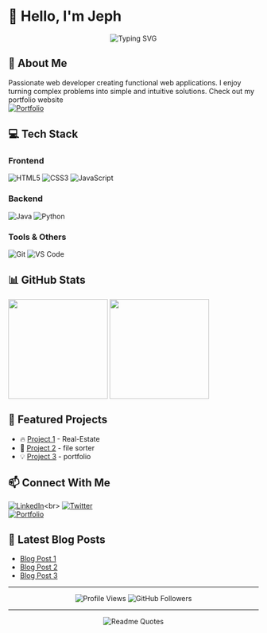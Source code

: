 # 👋 Hello, I'm Jeph

<div align="center">
  <img src="https://readme-typing-svg.herokuapp.com?font=Fira+Code&pause=1000&color=2D9EF7&center=true&vCenter=true&width=435&lines=Web+Developer;Always+Learning+New+Technologies;Passionate+About+Clean+Code;Solving+complex+problems;Building+innovative+solutions" alt="Typing SVG" />
</div>

## 🚀 About Me

Passionate web developer creating  functional web applications. 
I enjoy turning complex problems into simple and intuitive solutions.
Check out my portfolio website<br> 
[![Portfolio](https://img.shields.io/badge/-Portfolio-000000?style=flat-square&logo=firefox&logoColor=white)](https://minimalist-0portfolio.netlify.app/)


## 💻 Tech Stack

### Frontend
![HTML5](https://img.shields.io/badge/-HTML5-E34F26?style=flat-square&logo=html5&logoColor=white)
![CSS3](https://img.shields.io/badge/-CSS3-1572B6?style=flat-square&logo=css3&logoColor=white)
![JavaScript](https://img.shields.io/badge/-JavaScript-F7DF1E?style=flat-square&logo=javascript&logoColor=black)

### Backend
![Java](https://img.shields.io/badge/-Java-007396?style=flat-square&logo=java&logoColor=white)
![Python](https://img.shields.io/badge/-Python-3776AB?style=flat-square&logo=python&logoColor=white)

### Tools & Others
![Git](https://img.shields.io/badge/-Git-F05032?style=flat-square&logo=git&logoColor=white)
![VS Code](https://img.shields.io/badge/-VS%20Code-007ACC?style=flat-square&logo=visual-studio-code&logoColor=white)



## 📊 GitHub Stats
<a>
  <img height=200 align="center" src="https://github-readme-stats.vercel.app/api?username=hetch-4&theme=dark" />
</a>
<a>
  <img height=200 align="center" src="https://github-readme-stats.vercel.app/api/top-langs?username=hetch-4&layout=compact&langs_count=8&card_width=320&theme=dark" />
</a>
  

## 🌟 Featured Projects

- 🔥 [Project 1](https://real-estate-landing-page-jhd0.netlify.app/) - Real-Estate
- 🚀 [Project 2](https://github.com/hetch-4/sort-files) - file sorter
- 💡 [Project 3](https://minimalist-0portfolio.netlify.app/) - portfolio

## 📫 Connect With Me

[![LinkedIn](https://img.shields.io/badge/-LinkedIn-0077B5?style=flat-square&logo=linkedin&logoColor=white)](https://linkedin.com/in/jeff-h-m-dev_)<br>
[![Twitter](https://img.shields.io/badge/-Twitter-1DA1F2?style=flat-square&logo=twitter&logoColor=white)](https://twitter.com/pooltroon)<br>
[![Portfolio](https://img.shields.io/badge/-Portfolio-000000?style=flat-square&logo=firefox&logoColor=white)](https://minimalist-0portfolio.netlify.app/)<br>

## 📝 Latest Blog Posts

- [Blog Post 1](https://yourblog.com/post1)
- [Blog Post 2](https://yourblog.com/post2)
- [Blog Post 3](https://yourblog.com/post3)

---

<div align="center">
  <img src="https://komarev.com/ghpvc/?username=hetch-4&color=blueviolet" alt="Profile Views" />
  <img src="https://img.shields.io/github/followers/hetch-4?label=Follow&style=social" alt="GitHub Followers" />
</div>

---

<div align="center">
  <img src="https://quotes-github-readme.vercel.app/api?type=horizontal&theme=radical" alt="Readme Quotes" />
</div>
